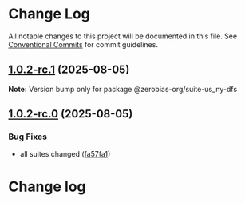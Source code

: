 # Change Log

All notable changes to this project will be documented in this file.
See [Conventional Commits](https://conventionalcommits.org) for commit guidelines.

## [1.0.2-rc.1](https://github.com/zerobias-org/suite/compare/@zerobias-org/suite-us_ny-dfs@1.0.2-rc.0...@zerobias-org/suite-us_ny-dfs@1.0.2-rc.1) (2025-08-05)

**Note:** Version bump only for package @zerobias-org/suite-us_ny-dfs





## [1.0.2-rc.0](https://github.com/zerobias-org/suite/compare/@zerobias-org/suite-us_ny-dfs@1.0.1...@zerobias-org/suite-us_ny-dfs@1.0.2-rc.0) (2025-08-05)


### Bug Fixes

* all suites changed ([fa57fa1](https://github.com/zerobias-org/suite/commit/fa57fa1af7628003297df46b2d7740fe95bd2666))





# Change log
